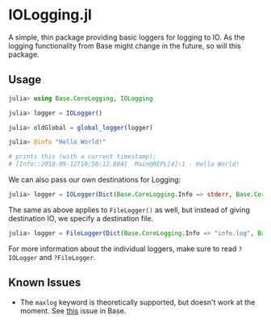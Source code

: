 # IOLogging.jl

A simple, thin package providing basic loggers for logging to IO. As the logging functionality from Base might change in the future, so will this package.

## Usage

```julia
julia> using Base.CoreLogging, IOLogging

julia> logger = IOLogger()

julia> oldGlobal = global_logger(logger)

julia> @info "Hello World!"

# prints this (with a current timestamp):
# [Info::2018-09-12T10:50:12.884]  Main@REPL[4]:1 - Hello World!
```

We can also pass our own destinations for Logging:

```julia
julia> logger = IOLogger(Dict(Base.CoreLogging.Info => stderr, Base.CoreLogging.Error => devnull)) # default is stdout for everything above Info
```

The same as above applies to `FileLogger()` as well, but instead of giving destination IO, we specify a destination file.

```julia
julia> logger = FileLogger(Dict(Base.CoreLogging.Info => "info.log", Base.CoreLogging.Error => "error.log")) # default is default.log for everything above Info
```

For more information about the individual loggers, make sure to read `?IOLogger` and `?FileLogger`.

## Known Issues

 * The `maxlog` keyword is theoretically supported, but doesn't work at the moment. See [this](https://github.com/JuliaLang/julia/issues/28786) issue in Base.
